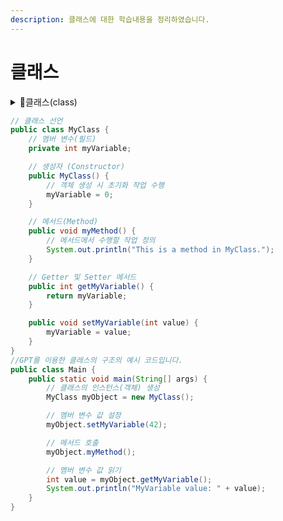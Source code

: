```yaml
---
description: 클래스에 대한 학습내용을 정리하였습니다.
---
```


# 클래스

<details>

<summary>📖클래스(class)</summary>

**클래스(Class):** 객체를 정의하고 생성하기 위한 틀 또는 설계도로, 데이터와 메서드(함수)를 포함합니다. 클래스는 실제로 메모리에 할당되기 전에는 객체를 생성할 수 없습니다.

**객체(Object):** 클래스의 인스턴스로, 메모리에 할당되어 사용될 수 있는 실체입니다. 여러 객체는 같은 클래스를 기반으로 하지만 각각 독립적인 상태를 가집니다.

**인스턴스(instance)**: 자바에서 클래스를 사용하기 위해서는 우선 해당 클래스 타입의 객체(object)를 선언해야 합니다. 이런 과정을 인스턴스 화라고 합니다. 또한 이런 객체를 인스턴스라고 합니다.

</details>

```java
// 클래스 선언
public class MyClass {
    // 멤버 변수(필드)
    private int myVariable;

    // 생성자 (Constructor)
    public MyClass() {
        // 객체 생성 시 초기화 작업 수행
        myVariable = 0;
    }

    // 메서드(Method)
    public void myMethod() {
        // 메서드에서 수행할 작업 정의
        System.out.println("This is a method in MyClass.");
    }

    // Getter 및 Setter 메서드
    public int getMyVariable() {
        return myVariable;
    }

    public void setMyVariable(int value) {
        myVariable = value;
    }
}
//GPT를 이용한 클래스의 구조의 예시 코드입니다.
public class Main {
    public static void main(String[] args) {
        // 클래스의 인스턴스(객체) 생성
        MyClass myObject = new MyClass();

        // 멤버 변수 값 설정
        myObject.setMyVariable(42);

        // 메서드 호출
        myObject.myMethod();

        // 멤버 변수 값 읽기
        int value = myObject.getMyVariable();
        System.out.println("MyVariable value: " + value);
    }
}

```
